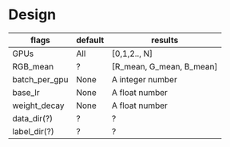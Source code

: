 # Design 

flags | default | results
---|---|---
GPUs | All | [0,1,2.., N]
RGB_mean | ? | [R_mean, G_mean, B_mean]
batch_per_gpu | None | A integer number 
base_lr | None | A float number
weight_decay | None | A float number
data_dir(?) | ? | ?
label_dir(?) | ? | ?


